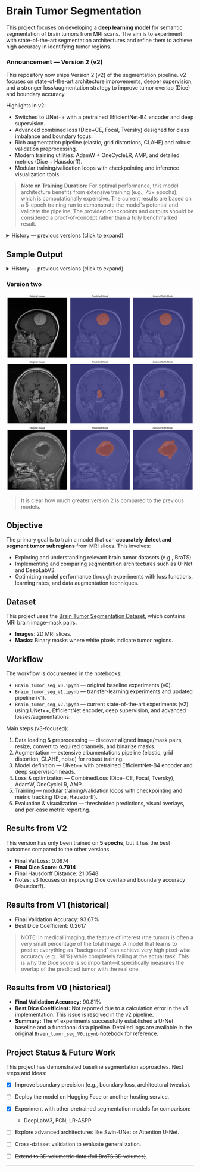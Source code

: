 # Brain Tumor Segmentation

This project focuses on developing a **deep learning model** for semantic segmentation of brain tumors from MRI scans. The aim is to experiment with state-of-the-art segmentation architectures and refine them to achieve high accuracy in identifying tumor regions.

### Announcement — Version 2 (v2)
This repository now ships Version 2 (v2) of the segmentation pipeline. v2 focuses on state-of-the-art architecture improvements, deeper supervision, and a stronger loss/augmentation strategy to improve tumor overlap (Dice) and boundary accuracy.

Highlights in v2:
- Switched to UNet++ with a pretrained EfficientNet-B4 encoder and deep supervision.
- Advanced combined loss (Dice+CE, Focal, Tversky) designed for class imbalance and boundary focus.
- Rich augmentation pipeline (elastic, grid distortions, CLAHE) and robust validation preprocessing.
- Modern training utilities: AdamW + OneCycleLR, AMP, and detailed metrics (Dice + Hausdorff).
- Modular training/validation loops with checkpointing and inference visualization tools.

> **Note on Training Duration:** For optimal performance, this model architecture benefits from extensive training (e.g., 75+ epochs), which is computationally expensive. The current results are based on a 5-epoch training run to demonstrate the model's potential and validate the pipeline. The provided checkpoints and outputs should be considered a proof-of-concept rather than a fully benchmarked result.

<details>
<summary>History — previous versions (click to expand)</summary>

#### Announcement — Version 1 (v1)
This repository includes a second version (v1) of the segmentation pipeline. v1 focused on transfer-learning with DeepLabV3 (ResNet-50) and pipeline improvements. Work continues iteratively; training metrics for v1 are kept here for reference.

> The output is still not satisfying, but experiments continue.

##### What's new in v1 (high level)
- Switched to `torchvision's DeepLabV3` (ResNet-50) with pretrained weights for transfer learning.
- Adapted the model to single-channel (grayscale) MRI slices by replacing the first convolutional layer.
- Replaced classifier and auxiliary heads to produce two output channels (background vs tumor).
- Backbone parameters were frozen initially to speed up convergence and reduce overfitting risk.
- Introduced a concise, reproducible transform pipeline for grayscale images.
- Implemented a custom PyTorch Dataset that aligns image/mask pairs and binarizes masks.
- Integrated MONAI's DiceLoss and DiceMetric for segmentation-specific training and evaluation.
- Enabled Automatic Mixed Precision (AMP) and a ReduceLROnPlateau scheduler.
- Training/validation loops are managed via a modular `going_modular.engine` for cleaner code and checkpointing.
- Corrected the Dice score implementation to ensure it is properly calculated and bounded between 0 and 1.

</details>

## Sample Output
<details>
<summary>History — previous versions (click to expand)</summary>

### **Version zero**
![alt text](imgs/version_1.png)

### **Version one**
![alt text](imgs/version_2.png)

</details>

### **Version two**
![alt text](imgs/output.png)
![alt text](imgs/image-1.png)
![alt text](imgs/image_2.png)

> It is clear how much greater version 2 is compared to the previous models.

## Objective

The primary goal is to train a model that can **accurately detect and segment tumor subregions** from MRI slices. This involves:

* Exploring and understanding relevant brain tumor datasets (e.g., BraTS).
* Implementing and comparing segmentation architectures such as U-Net and DeepLabV3.
* Optimizing model performance through experiments with loss functions, learning rates, and data augmentation techniques.

## Dataset

This project uses the [Brain Tumor Segmentation Dataset](https://www.kaggle.com/datasets/nikhilroxtomar/brain-tumor-segmentation?select=images), which contains MRI brain image–mask pairs.

* **Images**: 2D MRI slices.
* **Masks**: Binary masks where white pixels indicate tumor regions.

## Workflow

The workflow is documented in the notebooks:
- `Brain_tumor_seg_V0.ipynb` — original baseline experiments (v0).
- `Brain_tumor_seg_V1.ipynb` — transfer-learning experiments and updated pipeline (v1).
- `Brain_tumor_seg_V2.ipynb` — current state-of-the-art experiments (v2) using UNet++, EfficientNet encoder, deep supervision, and advanced losses/augmentations.

Main steps (v3-focused):
1. Data loading & preprocessing — discover aligned image/mask pairs, resize, convert to required channels, and binarize masks.
2. Augmentation — extensive albumentations pipeline (elastic, grid distortion, CLAHE, noise) for robust training.
3. Model definition — UNet++ with pretrained EfficientNet-B4 encoder and deep supervision heads.
4. Loss & optimization — CombinedLoss (Dice+CE, Focal, Tversky), AdamW, OneCycleLR, AMP.
5. Training — modular training/validation loops with checkpointing and metric tracking (Dice, Hausdorff).
6. Evaluation & visualization — thresholded predictions, visual overlays, and per-case metric reporting.

## Results from V2

This version has only been trained on **5 epochs**, but it has the best outcomes compared to the other versions.

- Final Val Loss: 0.0974
- **Final Dice Score: 0.7914**
- Final Hausdorff Distance: 21.0548
- Notes: v3 focuses on improving Dice overlap and boundary accuracy (Hausdorff).

## Results from V1 (historical)
- Final Validation Accuracy: 93.67%
- Best Dice Coefficient: 0.2617

> NOTE: In medical imaging, the feature of interest (the tumor) is often a very small percentage of the total image. A model that learns to predict everything as "background" can achieve very high pixel-wise accuracy (e.g., 98%) while completely failing at the actual task. This is why the Dice score is so important—it specifically measures the overlap of the predicted tumor with the real one.

## Results from V0 (historical)
- **Final Validation Accuracy:** 90.81%
- **Best Dice Coefficient:** Not reported due to a calculation error in the v1 implementation. This issue is resolved in the v2 pipeline.
- **Summary:** The v1 experiments successfully established a U-Net baseline and a functional data pipeline. Detailed logs are available in the original `Brain_tumor_seg_V0.ipynb` notebook for reference.


## Project Status & Future Work

This project has demonstrated baseline segmentation approaches. Next steps and ideas:

- [x] Improve boundary precision (e.g., boundary loss, architectural tweaks).
- [ ] Deploy the model on Hugging Face or another hosting service.
- [x] Experiment with other pretrained segmentation models for comparison:
  * DeepLabV3, FCN, LR-ASPP
- [ ] Explore advanced architectures like Swin-UNet or Attention U-Net.

- [ ] Cross-dataset validation to evaluate generalization.
  
- [ ] ~~Extend to 3D volumetric data (full BraTS 3D volumes)~~.


---
